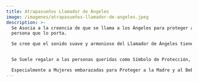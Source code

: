 ```yaml
---
title: Atrapasueños Llamador de Ángeles
image: /imagenes/atrapasueños-llamador-de-angeles.jpeg
description: >-
  Se Asocia a la creencia de que se llama a los Ángeles para proteger a la
  persona que lo porta. 

  Se cree que el sonido suave y armonioso del Llamador de Ángeles tiene un efecto calmante y puede invocar la presencia de Guías Espirituales.


  Se Suele regalar a las personas queridas como Símbolo de Protección, Amor y Buenos Deseos. 

  Especialmente a Mujeres embarazadas para Proteger a la Madre y al Bebé.
---
```

